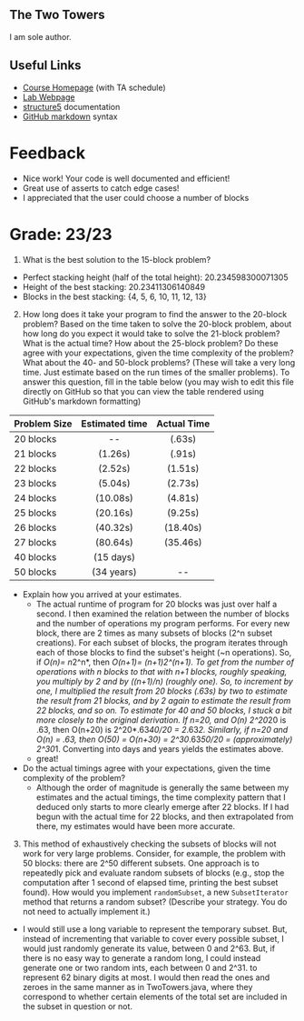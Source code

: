 ## The Two Towers
I am sole author.
## Useful Links
 * [Course Homepage](http://cs.williams.edu/~cs136/index.html) (with TA schedule)
 * [Lab Webpage](http://cs.williams.edu/~cs136/labs/two-towers.pdf)
 * [structure5](http://www.cs.williams.edu/~bailey/JavaStructures/doc/structure5/index.html) documentation
 * [GitHub markdown](https://guides.github.com/features/mastering-markdown/) syntax
# Feedback
* Nice work! Your code is well documented and efficient!
* Great use of asserts to catch edge cases!
* I appreciated that the user could choose a number of blocks

# Grade: 23/23

 1. What is the best solution to the 15-block problem?
   * Perfect stacking height (half of the total height): 20.234598300071305
   * Height of the best stacking: 20.23411306140849
   * Blocks in the best stacking: {4, 5, 6, 10, 11, 12, 13}
 2. How long does it take your program to find the answer to the 20-block
 problem? Based on the time taken to solve the 20-block problem, about how long
 do you expect it would take to solve the 21-block problem? What is the actual
 time? How about the 25-block problem? Do these agree with your expectations,
 given the time complexity of the problem? What about the 40- and 50-block
 problems? (These will take a very long time. Just estimate based on the run
 times of the smaller problems). To answer this question, fill in the table below
 (you may wish to edit this file directly on GitHub so that you can view the
 table rendered using GitHub's markdown formatting)

 | Problem Size  | Estimated time | Actual Time |
 | :------------ | :------------: | :---------: |
 | 20 blocks     |       --       |  (.63s)     |
 | 21 blocks     |    (1.26s)     |  (.91s)   |
 | 22 blocks     |    (2.52s)    |  (1.51s)   |
 | 23 blocks     |    (5.04s)     |  (2.73s)   |
 | 24 blocks     |    (10.08s)    |  (4.81s)   |
 | 25 blocks     |    (20.16s)    |  (9.25s)   |
 | 26 blocks     |    (40.32s)     | (18.40s)   |
 | 27 blocks     |    (80.64s)    |  (35.46s)   |
 | 40 blocks     |    (15 days)    |        |
 | 50 blocks     |    (34 years)    |     --      |

   * Explain how you arrived at your estimates.
     * The actual runtime of program for 20 blocks was just over half a second. I then examined the relation between the number of blocks and the number of operations my program performs. For every new block, there are 2 times as many subsets of blocks (2^n subset creations). For each subset of blocks, the program iterates through each of those blocks to find the subset's height (~n operations). So, if *O(n)= n*2^n*, then *O(n+1)= (n+1)*2^(n+1)*. To get from the number of operations with n blocks to that with n+1 blocks, roughly speaking, you multiply by 2 and by ((n+1)/n) (roughly one). So, to increment by one, I multiplied the result from 20 blocks (.63s) by two to estimate the result from 21 blocks, and by 2 again to estimate the result from 22 blocks, and so on. To estimate for 40 and 50 blocks, I stuck a bit more closely to the original derivation. If n=20, and O(n) 2^20*20 is .63, then O(n+20) is 2^20*.63*40/20 = 2*.63*2. Similarly, if n=20 and O(n) = .63, then O(50) = O(n+30) = 2^30*.63*50/20 = (approximately) 2^30*1. Converting into days and years yields the estimates above.
     * great!
  * Do the actual timings agree with your expectations, given the time complexity of the problem?
     * Although the order of magnitude is generally the same between my estimates and the actual timings, the time complexity pattern that I deduced only starts to more clearly emerge after 22 blocks. If I had begun with the actual time for 22 blocks, and then extrapolated from there, my estimates would have been more accurate.

 3. This method of exhaustively checking the subsets of blocks will not work for
 very large problems. Consider, for example, the problem with 50 blocks: there
 are 2^50 different subsets. One approach is to repeatedly pick and evaluate
 random subsets of blocks (e.g., stop the computation after 1 second of elapsed
 time, printing the best subset found). How would you implement `randomSubset`, a
 new `SubsetIterator` method that returns a random subset? (Describe your
 strategy. You do not need to actually implement it.)
   * I would still use a long variable to represent the temporary subset. But, instead of incrementing that variable to cover every possible subset, I would just randomly generate its value, between 0 and 2^63. But, if there is no easy way to generate a random long, I could instead generate one or two random ints, each between 0 and 2^31. to represent 62 binary digits at most. I would then read the ones and zeroes in the same manner as in TwoTowers.java, where they correspond to whether certain elements of the total set are included in the subset in question or not.
